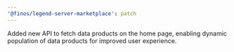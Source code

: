 ```yaml
---
'@finos/legend-server-marketplace': patch
---
```


Added new API to fetch data products on the home page, enabling dynamic population of data products for improved user experience.
